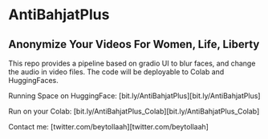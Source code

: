 # AntiBahjatPlus
## Anonymize Your Videos For Women, Life, Liberty


This repo provides a pipeline based on gradio UI to blur faces, and change the audio in video files.
The code will be deployable to Colab and HuggingFaces.


Running Space on HuggingFace: [bit.ly/AntiBahjatPlus][bit.ly/AntiBahjatPlus]

Run on your Colab: [bit.ly/AntiBahjatPlus_Colab][bit.ly/AntiBahjatPlus_Colab]


Contact me: [twitter.com/beytollaah][twitter.com/beytollaah]

